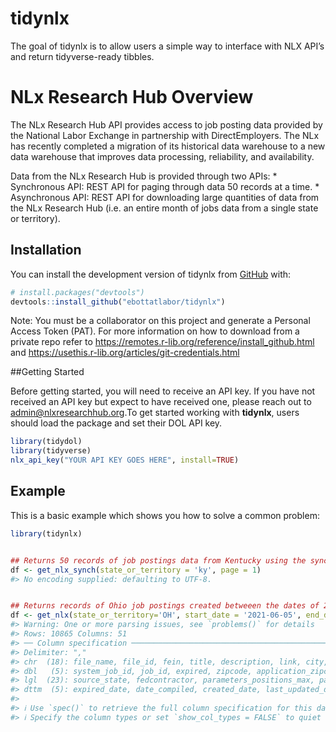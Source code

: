 
<!-- README.md is generated from README.Rmd. Please edit that file -->

# tidynlx

<!-- badges: start -->
<!-- badges: end -->

The goal of tidynlx is to allow users a simple way to interface with NLX
API’s and return tidyverse-ready tibbles.

# NLx Research Hub Overview

The NLx Research Hub API provides access to job posting data provided by
the National Labor Exchange in partnership with DirectEmployers. The NLx
has recently completed a migration of its historical data warehouse to a
new data warehouse that improves data processing, reliability, and
availability.

Data from the NLx Research Hub is provided through two APIs: \*
Synchronous API: REST API for paging through data 50 records at a time.
\* Asynchronous API: REST API for downloading large quantities of data
from the NLx Research Hub (i.e. an entire month of jobs data from a
single state or territory).

## Installation

You can install the development version of tidynlx from
[GitHub](https://github.com/) with:

``` r
# install.packages("devtools")
devtools::install_github("ebottatlabor/tidynlx")
```

Note: You must be a collaborator on this project and generate a Personal
Access Token (PAT). For more information on how to download from a
private repo refer to
<https://remotes.r-lib.org/reference/install_github.html> and
<https://usethis.r-lib.org/articles/git-credentials.html>

##Getting Started

Before getting started, you will need to receive an API key. If you have
not received an API key but expect to have received one, please reach
out to <admin@nlxresearchhub.org>.To get started working with
**tidynlx**, users should load the package and set their DOL API key.

``` r
library(tidydol)
library(tidyverse)
nlx_api_key("YOUR API KEY GOES HERE", install=TRUE)
```

## Example

This is a basic example which shows you how to solve a common problem:

``` r
library(tidynlx)


## Returns 50 records of job postings data from Kentucky using the synchronous NLX API
df <- get_nlx_synch(state_or_territory = 'ky', page = 1)
#> No encoding supplied: defaulting to UTF-8.


## Returns records of Ohio job postings created betweeen the dates of 2021-06-05 and 2021-06-10 (inclusive). Query leverages the asynchronous NLX API
df <- get_nlx(state_or_territory='OH', start_date = '2021-06-05', end_date = '2021-06-10')
#> Warning: One or more parsing issues, see `problems()` for details
#> Rows: 10865 Columns: 51
#> ── Column specification ────────────────────────────────────────────────────────
#> Delimiter: ","
#> chr  (18): file_name, file_id, fein, title, description, link, city, state, ...
#> dbl   (5): system_job_id, job_id, expired, zipcode, application_zipcode
#> lgl  (23): source_state, fedcontractor, parameters_positions_max, parameters...
#> dttm  (5): expired_date, date_compiled, created_date, last_updated_date, dat...
#> 
#> ℹ Use `spec()` to retrieve the full column specification for this data.
#> ℹ Specify the column types or set `show_col_types = FALSE` to quiet this message.
```
